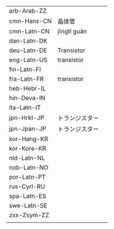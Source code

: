 | | | |
|-|-|-|
| arb-Arab-ZZ |  |  |
| cmn-Hans-CN | 晶体管 |  |
| cmn-Latn-CN | jīngtǐ guǎn |  |
| dan-Latn-DK |  |  |
| deu-Latn-DE | Transistor |  |
| eng-Latn-US | transistor |  |
| fin-Latn-FI |  |  |
| fra-Latn-FR | transistor |  |
| heb-Hebr-IL |  |  |
| hin-Deva-IN |  |  |
| ita-Latn-IT |  |  |
| jpn-Hrkt-JP | トランジスター |  |
| jpn-Jpan-JP | トランジスター |  |
| kor-Hang-KR |  |  |
| kor-Kore-KR |  |  |
| nld-Latn-NL |  |  |
| nob-Latn-NO |  |  |
| por-Latn-PT |  |  |
| rus-Cyrl-RU |  |  |
| spa-Latn-ES |  |  |
| swe-Latn-SE |  |  |
| zxx-Zsym-ZZ |  |  |
|  |  |  |
